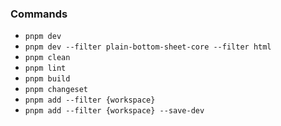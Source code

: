 ### Commands

- `pnpm dev`
- `pnpm dev --filter plain-bottom-sheet-core --filter html`
- `pnpm clean`
- `pnpm lint`
- `pnpm build`
- `pnpm changeset`
- `pnpm add --filter {workspace}`
- `pnpm add --filter {workspace} --save-dev`
